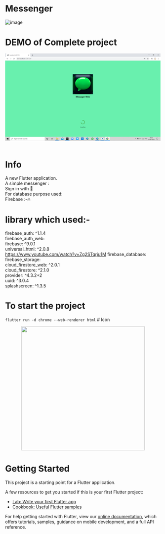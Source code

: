 # Messenger
![image](https://user-images.githubusercontent.com/63836638/120363474-d20bdb80-c329-11eb-9354-c03a3931baec.png)
# DEMO of Complete project 
[![SC2 Video](https://github.com/tejasvb/messenger/blob/master/ScreenShot/SplashScreen.png )](https://www.youtube.com/watch?v=Zg2STqrju1M)</br></br>
# Info
A new Flutter application.</br>
A simple messenger :</br>
    Sign in with 📧</br>
For database purpose used:</br>
     Firebase :-🔥
    
# library which used:-
firebase_auth: ^1.1.4</br>
  firebase_auth_web:</br>
  firebase: ^9.0.1</br>
  universal_html: ^2.0.8</br>https://www.youtube.com/watch?v=Zg2STqrju1M
  firebase_database:</br>
  firebase_storage:</br>
  cloud_firestore_web: ^2.0.1</br>
  cloud_firestore: ^2.1.0</br>
  provider: ^4.3.2+2</br>
  uuid: ^3.0.4</br>
  splashscreen: ^1.3.5</br>
<h1>To start the project</h1> 
<code>flutter run -d chrome --web-renderer html</code>
# Icon

<p align="center">
    <img src="https://user-images.githubusercontent.com/63836638/120363825-36c73600-c32a-11eb-8840-ee092c9d7b41.png" width="400" height="400">
</p>
<h1> Getting Started</h1>

This project is a starting point for a Flutter application.

A few resources to get you started if this is your first Flutter project:

- [Lab: Write your first Flutter app](https://flutter.dev/docs/get-started/codelab)
- [Cookbook: Useful Flutter samples](https://flutter.dev/docs/cookbook)

For help getting started with Flutter, view our
[online documentation](https://flutter.dev/docs), which offers tutorials,
samples, guidance on mobile development, and a full API reference.
